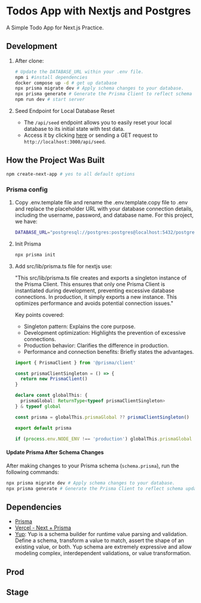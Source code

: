 # Todos App with Nextjs and Postgres

A Simple Todo App for Next.js Practice.

## Development

1. After clone:

   ```bash
   # Update the DATABASE_URL within your .env file.
   npm i #install dependencies
   docker compose up -d # get up database
   npx prisma migrate dev # Apply schema changes to your database.
   npx prisma generate # Generate the Prisma Client to reflect schema updates.
   npm run dev # start server
   ```

2. Seed Endpoint for Local Database Reset

   - The `/api/seed` endpoint allows you to easily reset your local database to its initial state with test data.
   - Access it by clicking [here](http://localhost:3000/api/seed) or sending a GET request to `http://localhost:3000/api/seed`.

## How the Project Was Built

```bash
npm create-next-app # yes to all default options
```

### Prisma config

1. Copy .env.template file and rename the .env.template.copy file to .env and replace the placeholder URL with your database connection details, including the username, password, and database name. For this project, we have:

   ```bash
   DATABASE_URL="postgresql://postgres:postgres@localhost:5432/postgres"
   ```

2. Init Prisma

   ```bash
   npx prisma init
   ```

3. Add src/lib/prisma.ts file for nextjs use:

   "This src/lib/prisma.ts file creates and exports a singleton instance of the Prisma Client. This ensures that only one Prisma Client is instantiated during development, preventing excessive database connections. In production, it simply exports a new instance. This optimizes performance and avoids potential connection issues."

   Key points covered:

   - Singleton pattern: Explains the core purpose.
   - Development optimization: Highlights the prevention of excessive connections.
   - Production behavior: Clarifies the difference in production.
   - Performance and connection benefits: Briefly states the advantages.

   ```ts
   import { PrismaClient } from '@prisma/client'

   const prismaClientSingleton = () => {
     return new PrismaClient()
   }

   declare const globalThis: {
     prismaGlobal: ReturnType<typeof prismaClientSingleton>
   } & typeof global

   const prisma = globalThis.prismaGlobal ?? prismaClientSingleton()

   export default prisma

   if (process.env.NODE_ENV !== 'production') globalThis.prismaGlobal = prisma
   ```

#### Update Prisma After Schema Changes

After making changes to your Prisma schema (`schema.prisma`), run the following commands:

```bash
npx prisma migrate dev # Apply schema changes to your database.
npx prisma generate # Generate the Prisma Client to reflect schema updates.
```

## Dependencies

- [Prisma](https://www.prisma.io/docs/orm/overview/introduction/what-is-prisma)
- [Vercel - Next + Prisma](https://vercel.com/guides/nextjs-prisma-postgres)
- [Yup](https://www.npmjs.com/package/yup): Yup is a schema builder for runtime value parsing and validation. Define a schema, transform a value to match, assert the shape of an existing value, or both. Yup schema are extremely expressive and allow modeling complex, interdependent validations, or value transformation.

## Prod

## Stage

